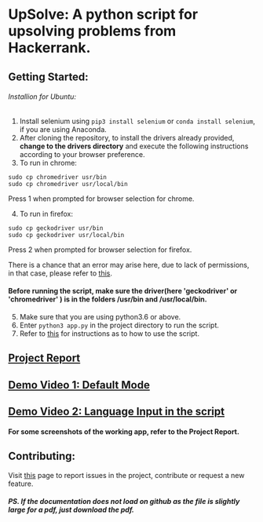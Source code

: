 
# UpSolve: A python script for upsolving problems from Hackerrank.
## Getting Started:
###### Installion for Ubuntu:
1. Install selenium using `pip3 install selenium` or `conda install selenium`, if you are using Anaconda.
2. After cloning the repository, to install the drivers already provided, **change to the drivers directory** and execute the following instructions according to your browser preference.
2. To run in chrome: 
```
sudo cp chromedriver usr/bin
sudo cp chromedriver usr/local/bin
```
Press 1 when prompted for browser selection for chrome. 

4. To run in firefox: 
```
sudo cp geckodriver usr/bin
sudo cp geckodriver usr/local/bin
```
Press 2 when prompted for browser selection for firefox.

There is a chance that an error may arise here, due to lack of permissions, in that case, please  refer to [this](https://askubuntu.com/questions/24952/how-to-copy-files-into-usr-local-permission-denied).

#### Before running the script, make sure the driver(here 'geckodriver' or 'chromedriver' ) is in the folders /usr/bin and /usr/local/bin.

5. Make sure that you are using python3.6 or above.
6. Enter `python3 app.py` in the project directory to run the script.
7. Refer to [this](https://github.com/masterchief01/UpSolve) for instructions as to how to use the script.

## [Project Report](https://github.com/masterchief01/UpSolve/blob/master/UpSolve.pdf)
## [Demo Video 1: Default Mode](https://www.youtube.com/watch?v=tECo12dcGfI)
## [Demo Video 2: Language Input in the script](https://www.youtube.com/watch?v=t7UQTt1M6j4)
#### For some screenshots of the working app, refer to the Project Report.

## Contributing:
Visit [this](https://github.com/masterchief01/UpSolve/issues) page to report issues in the project, contribute or request a new feature.


##### PS. If the documentation does not load on github as the file is slightly large for a pdf, just download the pdf.
